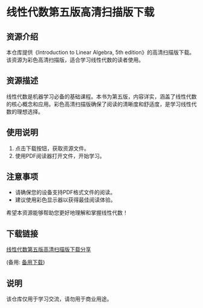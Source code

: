 # 线性代数第五版高清扫描版下载

## 资源介绍

本仓库提供《Introduction to Linear Algebra, 5th edition》的高清扫描版下载。该资源为彩色高清扫描版，适合学习线性代数的读者使用。

## 资源描述

线性代数是机器学习必备的基础课程。本书为第五版，内容详实，涵盖了线性代数的核心概念和应用。彩色高清扫描版确保了阅读的清晰度和舒适度，是学习线性代数的理想选择。

## 使用说明

1. 点击下载按钮，获取资源文件。
2. 使用PDF阅读器打开文件，开始学习。

## 注意事项

- 请确保您的设备支持PDF格式文件的阅读。
- 建议使用彩色显示器以获得最佳阅读体验。

希望本资源能够帮助您更好地理解和掌握线性代数！

## 下载链接
[线性代数第五版高清扫描版下载分享](https://pan.quark.cn/s/3fa911dff716) 

(备用: [备用下载](https://pan.baidu.com/s/1HqBVbsIgkStgHJRoXwDRBg?pwd=1234))

## 说明

该仓库仅用于学习交流，请勿用于商业用途。

